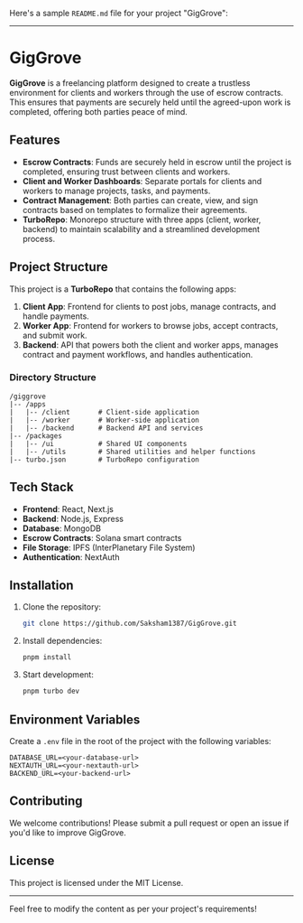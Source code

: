 Here's a sample `README.md` file for your project "GigGrove":

---

# GigGrove

**GigGrove** is a freelancing platform designed to create a trustless environment for clients and workers through the use of escrow contracts. This ensures that payments are securely held until the agreed-upon work is completed, offering both parties peace of mind.

## Features

- **Escrow Contracts**: Funds are securely held in escrow until the project is completed, ensuring trust between clients and workers.
- **Client and Worker Dashboards**: Separate portals for clients and workers to manage projects, tasks, and payments.
- **Contract Management**: Both parties can create, view, and sign contracts based on templates to formalize their agreements.
- **TurboRepo**: Monorepo structure with three apps (client, worker, backend) to maintain scalability and a streamlined development process.

## Project Structure

This project is a **TurboRepo** that contains the following apps:

1. **Client App**: Frontend for clients to post jobs, manage contracts, and handle payments.
2. **Worker App**: Frontend for workers to browse jobs, accept contracts, and submit work.
3. **Backend**: API that powers both the client and worker apps, manages contract and payment workflows, and handles authentication.

### Directory Structure
```
/giggrove
|-- /apps
|   |-- /client       # Client-side application
|   |-- /worker       # Worker-side application
|   |-- /backend      # Backend API and services
|-- /packages
|   |-- /ui           # Shared UI components
|   |-- /utils        # Shared utilities and helper functions
|-- turbo.json        # TurboRepo configuration
```

## Tech Stack

- **Frontend**: React, Next.js
- **Backend**: Node.js, Express
- **Database**: MongoDB
- **Escrow Contracts**: Solana smart contracts
- **File Storage**: IPFS (InterPlanetary File System)
- **Authentication**: NextAuth

## Installation

1. Clone the repository:
   ```bash
   git clone https://github.com/Saksham1387/GigGrove.git
   ```
2. Install dependencies:
   ```bash
   pnpm install
   ```
3. Start development:
   ```bash
   pnpm turbo dev
   ```

## Environment Variables

Create a `.env` file in the root of the project with the following variables:

```
DATABASE_URL=<your-database-url>
NEXTAUTH_URL=<your-nextauth-url>
BACKEND_URL=<your-backend-url>
```

## Contributing

We welcome contributions! Please submit a pull request or open an issue if you'd like to improve GigGrove.

## License

This project is licensed under the MIT License.

---

Feel free to modify the content as per your project's requirements!